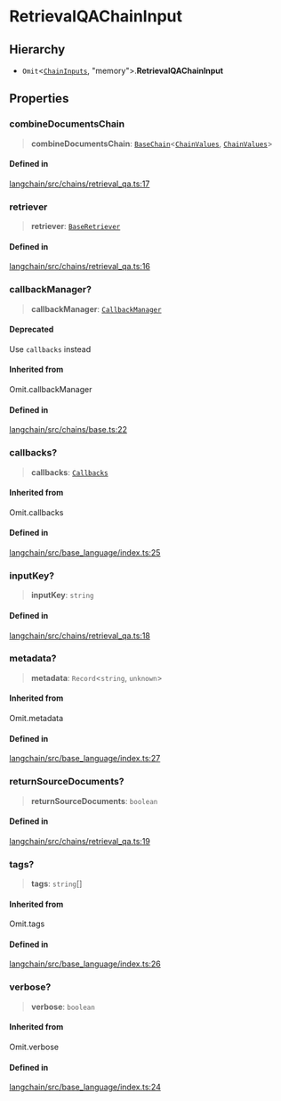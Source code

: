 RetrievalQAChainInput
=====================

Hierarchy[](#hierarchy "Direct link to Hierarchy")
---------------------------------------------------

*   `Omit`<[`ChainInputs`](/docs/api/chains/interfaces/ChainInputs), "memory"\>.**RetrievalQAChainInput**

Properties[](#properties "Direct link to Properties")
------------------------------------------------------

### combineDocumentsChain[](#combinedocumentschain "Direct link to combineDocumentsChain")

> **combineDocumentsChain**: [`BaseChain`](/docs/api/chains/classes/BaseChain)<[`ChainValues`](/docs/api/schema/types/ChainValues), [`ChainValues`](/docs/api/schema/types/ChainValues)\>

#### Defined in[](#defined-in "Direct link to Defined in")

[langchain/src/chains/retrieval\_qa.ts:17](https://github.com/hwchase17/langchainjs/blob/1c1274d/langchain/src/chains/retrieval_qa.ts#L17)

### retriever[](#retriever "Direct link to retriever")

> **retriever**: [`BaseRetriever`](/docs/api/schema_retriever/classes/BaseRetriever)

#### Defined in[](#defined-in-1 "Direct link to Defined in")

[langchain/src/chains/retrieval\_qa.ts:16](https://github.com/hwchase17/langchainjs/blob/1c1274d/langchain/src/chains/retrieval_qa.ts#L16)

### callbackManager?[](#callbackmanager "Direct link to callbackManager?")

> **callbackManager**: [`CallbackManager`](/docs/api/callbacks/classes/CallbackManager)

#### Deprecated[](#deprecated "Direct link to Deprecated")

Use `callbacks` instead

#### Inherited from[](#inherited-from "Direct link to Inherited from")

Omit.callbackManager

#### Defined in[](#defined-in-2 "Direct link to Defined in")

[langchain/src/chains/base.ts:22](https://github.com/hwchase17/langchainjs/blob/1c1274d/langchain/src/chains/base.ts#L22)

### callbacks?[](#callbacks "Direct link to callbacks?")

> **callbacks**: [`Callbacks`](/docs/api/callbacks/types/Callbacks)

#### Inherited from[](#inherited-from-1 "Direct link to Inherited from")

Omit.callbacks

#### Defined in[](#defined-in-3 "Direct link to Defined in")

[langchain/src/base\_language/index.ts:25](https://github.com/hwchase17/langchainjs/blob/1c1274d/langchain/src/base_language/index.ts#L25)

### inputKey?[](#inputkey "Direct link to inputKey?")

> **inputKey**: `string`

#### Defined in[](#defined-in-4 "Direct link to Defined in")

[langchain/src/chains/retrieval\_qa.ts:18](https://github.com/hwchase17/langchainjs/blob/1c1274d/langchain/src/chains/retrieval_qa.ts#L18)

### metadata?[](#metadata "Direct link to metadata?")

> **metadata**: `Record`<`string`, `unknown`\>

#### Inherited from[](#inherited-from-2 "Direct link to Inherited from")

Omit.metadata

#### Defined in[](#defined-in-5 "Direct link to Defined in")

[langchain/src/base\_language/index.ts:27](https://github.com/hwchase17/langchainjs/blob/1c1274d/langchain/src/base_language/index.ts#L27)

### returnSourceDocuments?[](#returnsourcedocuments "Direct link to returnSourceDocuments?")

> **returnSourceDocuments**: `boolean`

#### Defined in[](#defined-in-6 "Direct link to Defined in")

[langchain/src/chains/retrieval\_qa.ts:19](https://github.com/hwchase17/langchainjs/blob/1c1274d/langchain/src/chains/retrieval_qa.ts#L19)

### tags?[](#tags "Direct link to tags?")

> **tags**: `string`\[\]

#### Inherited from[](#inherited-from-3 "Direct link to Inherited from")

Omit.tags

#### Defined in[](#defined-in-7 "Direct link to Defined in")

[langchain/src/base\_language/index.ts:26](https://github.com/hwchase17/langchainjs/blob/1c1274d/langchain/src/base_language/index.ts#L26)

### verbose?[](#verbose "Direct link to verbose?")

> **verbose**: `boolean`

#### Inherited from[](#inherited-from-4 "Direct link to Inherited from")

Omit.verbose

#### Defined in[](#defined-in-8 "Direct link to Defined in")

[langchain/src/base\_language/index.ts:24](https://github.com/hwchase17/langchainjs/blob/1c1274d/langchain/src/base_language/index.ts#L24)